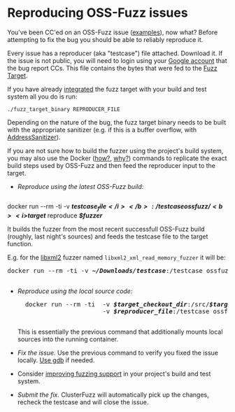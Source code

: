 # Reproducing OSS-Fuzz issues

You've been CC'ed on an OSS-Fuzz issue
([examples](https://bugs.chromium.org/p/oss-fuzz/issues/list?can=1&q=Type%3ABug%2CBug-Security)), now what?
Before attempting to fix the bug you should be able to reliably reproduce it. 

Every issue has a reproducer (aka "testcase") file attached.
Download it. If the issue is not public, you will need to login using your
[Google account](https://support.google.com/accounts/answer/176347?hl=en)
that the bug report CCs.
This file contains the bytes that were fed to the [Fuzz Target](http://libfuzzer.info/#fuzz-target).

If you have already [integrated](ideal_integration.md) the fuzz target with your build and test system
all you do is run:
```
./fuzz_target_binary REPRODUCER_FILE
```
Depending on the nature of the bug, the fuzz target binary needs to be built with the appropriate sanitizer
(e.g. if this is a buffer overflow, with [AddressSanitizer](http://clang.llvm.org/docs/AddressSanitizer.html)).

If you are not sure how to build the fuzzer using the project's build system,
you may also use the Docker ([how?](installing_docker.md), [why?](faq.md#why-do-you-use-docker)) commands 
to replicate the exact build steps used by OSS-Fuzz and then feed the reproducer input to the target.

- *Reproduce using the latest OSS-Fuzz build:* 

   <pre>
docker run --rm -ti -v <b><i>$testcase_file</i></b>:/testcase ossfuzz/<b><i>$target</i></b> reproduce <b><i>$fuzzer</i></b>
   </pre>

  It builds the fuzzer from  the most recent successfull OSS-Fuzz build (roughly, last night's sources)
  and feeds the testcase file to the target function. 
  
  E.g. for the [libxml2](../target/libxml2) fuzzer named `libxml2_xml_read_memory_fuzzer` it will be: 
  
   <pre>
docker run --rm -ti -v <b><i>~/Downloads/testcase</i></b>:/testcase ossfuzz/<b><i>libxml2</i></b> reproduce <b><i>libxml2_xml_read_memory_fuzzer</i></b>
   </pre>
- *Reproduce using the local source code:*

    <pre>
    docker run --rm -ti  -v <b><i>$target_checkout_dir</i></b>:/src/<b><i>$target</i></b> \
                         -v <b><i>$reproducer_file</i></b>:/testcase ossfuzz/<b><i>$target</i></b> reproduce <b><i>$fuzzer</i></b>
    </pre>
  
  This is essentially the previous command that additionally mounts local sources into the running container.
- *Fix the issue.* Use the previous command to verify you fixed the issue locally. 
   [Use gdb](debugging.md#debugging-fuzzers-with-gdb) if needed.
- Consider [improving fuzzing support](ideal_integration.md) in your project's build and test system.
- *Submit the fix.* ClusterFuzz will automatically pick up the changes, recheck the testcase 
  and will close the issue.
